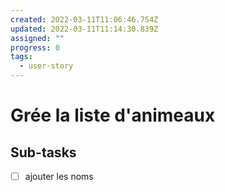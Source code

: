 ```yaml
---
created: 2022-03-11T11:06:46.754Z
updated: 2022-03-11T11:14:30.839Z
assigned: ""
progress: 0
tags:
  - user-story
---
```


# Grée la liste d'animeaux

## Sub-tasks

- [ ] ajouter les noms
